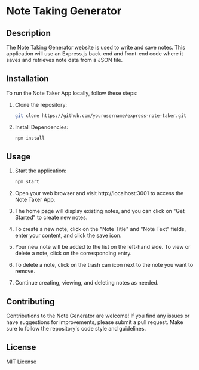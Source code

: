 # Note Taking Generator

## Description

The Note Taking Generator website is used to write and save notes. This application will use an Express.js back-end and front-end code where it saves and retrieves note data from a JSON file.

## Installation

To run the Note Taker App locally, follow these steps:

1. Clone the repository:

   ```bash
   git clone https://github.com/yourusername/express-note-taker.git
    ```

2. Install Dependencies:

    ```bash
    npm install
    ```

## Usage

1. Start the application:

    ```bash
    npm start
    ```
2. Open your web browser and visit http://localhost:3001 to access the Note Taker App.

3. The home page will display existing notes, and you can click on "Get Started" to create new notes.

4. To create a new note, click on the "Note Title" and "Note Text" fields, enter your content, and click the save icon.

5. Your new note will be added to the list on the left-hand side. To view or delete a note, click on the corresponding entry.

6. To delete a note, click on the trash can icon next to the note you want to remove.

7. Continue creating, viewing, and deleting notes as needed.

## Contributing

Contributions to the Note Generator are welcome! If you find any issues or have suggestions for improvements, please submit a pull request. Make sure to follow the repository's code style and guidelines.

## License

MIT License